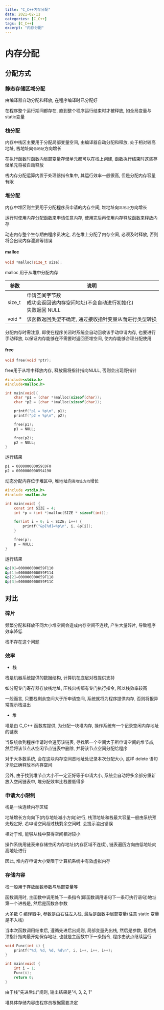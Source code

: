 ```yaml
---
title: "C_C++内存分配"
date: 2021-02-11
categories: [C_C++]
tags: [C_C++]
excerpt: "内存分配"
---
```


# 内存分配

## 分配方式

### 静态存储区域分配

由编译器自动分配和释放, 在程序编译时已分配好

在程序整个运行期间都存在, 直到整个程序运行结束时才被释放, 如全局变量与static变量

### 栈分配

内存中栈区主要用于分配局部变量空间, 由编译器自动分配和释放, 处于相对较高地址, 栈地址向`低地址`方向增长

在执行函数时函数内局部变量存储单元都可以在栈上创建, 函数执行结束时这些存储单元将被自动释放

栈内存分配运算内置于处理器指令集中, 其运行效率一般很高, 但是分配内存容量有限

### 堆分配

内存中堆区则主要用于分配程序员申请的内存空间, 堆地址向`高地址`方向增长

运行时使用内存分配函数来申请任意内存, 使用完后再使用内存释放函数来释放内存

动态内存整个生存期由程序员决定, 若在堆上分配了内存空间, 必须及时释放, 否则将会出现内存泄漏等错误

#### malloc

```c
void *malloc(size_t size);
```

malloc 用于从堆中分配内存

| 参数   | 说明                                                                           |
| ------ | ----------------------------------------------------------------------------- |
| size_t | 申请空间字节数<br>成功会返回该内存空间地址(不会自动进行初始化)<br>失败返回 NULL |
| void * | 该函数返回类型不确定, 通过接收指针变量从而进行类型转换                           |

分配内存时需注意, 即使在程序关闭时系统会自动回收该手动申请内存, 也要进行手动释放, 以保证内存能够在不需要时返回至堆空间, 使内存能够合理分配使用

#### free

```c
void free(void *ptr);
```

free用于从堆中释放内存, 释放需将指针指向NULL, 否则会出现野指针

```c
#include<stdio.h>
#include<malloc.h>

int main(void){
    char *p1 = (char *)malloc(sizeof(char));
    char *p2 = (char *)malloc(sizeof(char));

    printf("p1 = %p\n", p1);
    printf("p2 = %p\n", p2);

    free(p1);
    p1 = NULL;

    free(p2);
    p2 = NULL;
}
```

运行结果

```sh
p1 = 000000000059C0F0
p2 = 0000000000594190
```

动态分配内存位于堆区中, 堆地址向`高地址方向`增长

```c
#include <stdio.h>
#include <malloc.h>

int main(void) {
    const int SIZE = 4;
    int *p = (int *)malloc(SIZE * sizeof(int));

    for(int i = 0; i < SIZE; i++) {
        printf("&p[%d]=%p\n", i, &p[i]);
    }

    free(p);
    p = NULL;
}
```

运行结果

```sh
&p[0]=000000000059F110
&p[1]=000000000059F114
&p[2]=000000000059F118
&p[3]=000000000059F11C
```

## 对比

### 碎片

频繁分配和释放不同大小堆空间会造成内存空间不连续, 产生大量碎片, 导致程序效率降低

栈不存在这个问题

### 效率

- 栈

栈是机器系统提供的数据结构, 计算机在底层对栈提供支持

如分配专门寄存器存放栈地址, 压栈出栈都有专门执行指令, 所以栈效率较高

一般而言, 只要栈剩余空间大于所申请空间, 系统就将为程序提供内存, 否则将报异常提示栈溢出

- 堆

堆是由 C_C++ 函数库提供, 为分配一块堆内存, 操作系统有一个记录空闲内存地址的链表

当系统收到程序申请时会遍历该链表, 寻找第一个空间大于所申请空间的堆节点, 然后将该节点从空闲节点链表中删除, 并将该节点空间分配给程序

对于大多数系统, 会在这块内存空间首地址处记录本次分配大小, 这样 delete 语句才能正确释放本内存空间

另外, 由于找到堆节点大小不一定正好等于申请大小, 系统会自动将多余部分重新放入空闲链表中, 堆分配效率比栈要低得多

### 申请大小限制

栈是一块连续内存区域

地址增长方向向下(内存地址减小方向)进行, 栈顶地址和栈最大容量一般由系统预先规定好, 若申请空间超过栈剩余空间时, 会提示溢出错误

相对于堆, 能够从栈中获得空间相对较小

操作系统用链表来存储空闲内存地址(内存区域不连续), 链表遍历方向由低地址向高地址进行

因此, 堆内存申请大小受限于计算机系统中有效虚拟内存

### 存储内容

栈一般用于存放函数参数与局部变量等

函数调用时, 主函数中调用处下一条指令(即函数调用语句下一条可执行语句)地址第一个进栈是, 然后是函数各参数

大多数 C 编译器中, 参数是由右往左入栈, 最后是函数中局部变量(注意 static 变量是不入栈)

当本次函数调用结束后, 遵循先进后出规则, 局部变量先出栈, 然后是参数, 最后栈顶指针指向最开始保存地址, 也就是主函数中下一条指令, 程序由该点继续运行

```c
void Func(int i) {
    printf("%d, %d, %d, %d\n", i, i++, i++, i++);
}

int main(void) {
    int i = 1;
    Func(i);
    return 0;
}
```

由于栈"先进后出"规则, 输出结果是"4, 3, 2, 1"

堆具体存储内容由程序员根据需要决定
